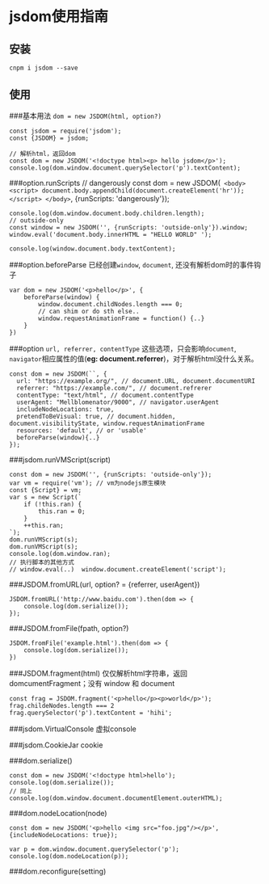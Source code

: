 jsdom使用指南
===

安装
---

    cnpm i jsdom --save

使用
---

###基本用法
`dom = new JSDOM(html, option?)`

    const jsdom = require('jsdom');
    const {JSDOM} = jsdom;

    // 解析html，返回dom
    const dom = new JSDOM('<!doctype html><p> hello jsdom</p>');
    console.log(dom.window.document.querySelector('p').textContent);

###option.runScripts
    // dangerously
    const dom = new JSDOM(`
    <body>
        <script>
            document.body.appendChild(document.createElement('hr'));
        </script>
    </body>`, {runScripts: 'dangerously'});

    console.log(dom.window.document.body.children.length);
    // outside-only
    const window = new JSDOM('', {runScripts: 'outside-only'}).window;
    window.eval('document.body.innerHTML = "HELLO WORLD" ');
    
    console.log(window.document.body.textContent);

###option.beforeParse
已经创建`window`, `document`, 还没有解析dom时的事件钩子

    var dom = new JSDOM('<p>hello</p>', {
        beforeParse(window) {
            window.document.childNodes.length === 0;
            // can shim or do sth else..
            window.requestAnimationFrame = function() {..} 
        }
    })

###option
`url, referrer, contentType` 这些选项，只会影响`document`, `navigator`相应属性的值(**eg: document.referrer**)，对于解析html没什么关系。

    const dom = new JSDOM(``, {
      url: "https://example.org/", // document.URL, document.documentURI
      referrer: "https://example.com/", // document.refrerer
      contentType: "text/html", // document.contentType
      userAgent: "Mellblomenator/9000", // navigator.userAgent
      includeNodeLocations: true,
      pretendToBeVisual: true, // document.hidden, document.visibilityState, window.requestAnimationFrame
      resources: 'default', // or 'usable'
      beforeParse(window){..}
    });

###jsdom.runVMScript(script)

    const dom = new JSDOM('', {runScripts: 'outside-only'});
    var vm = require('vm'); // vm为nodejs原生模块
    const {Script} = vm;
    var s = new Script(`
        if (!this.ran) {
            this.ran = 0;
        }
        ++this.ran;
    `);
    dom.runVMScript(s);
    dom.runVMScript(s);
    console.log(dom.window.ran);
    // 执行脚本的其他方式
    // window.eval(..)  window.document.createElement('script');

###JSDOM.fromURL(url, option? = {referrer, userAgent})

    
    JSDOM.fromURL('http://www.baidu.com').then(dom => {
        console.log(dom.serialize());
    });

###JSDOM.fromFile(fpath, option?)

    JSDOM.fromFile('example.html').then(dom => {
        console.log(dom.serialize());
    })

###JSDOM.fragment(html)
仅仅解析html字符串，返回domcumentFragment；没有 window 和 document

    const frag = JSDOM.fragment('<p>hello</p><p>world</p>');
    frag.childeNodes.length === 2
    frag.querySelector('p').textContent = 'hihi';


###jsdom.VirtualConsole
虚拟console

###jsdom.CookieJar
cookie


###dom.serialize()

    const dom = new JSDOM('<!doctype html>hello');
    console.log(dom.serialize());
    // 同上
    console.log(dom.window.document.documentElement.outerHTML);

###dom.nodeLocation(node)

    const dom = new JSDOM('<p>hello <img src="foo.jpg"/></p>', {includeNodeLocations: true});

    var p = dom.window.document.querySelector('p');
    console.log(dom.nodeLocation(p));

###dom.reconfigure(setting)

